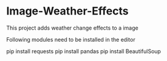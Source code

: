 # Image-Weather-Effects
This project adds weather change effects to a image

Following modules need to be installed in the editor 

pip install requests
pip install pandas
pip install BeautifulSoup
